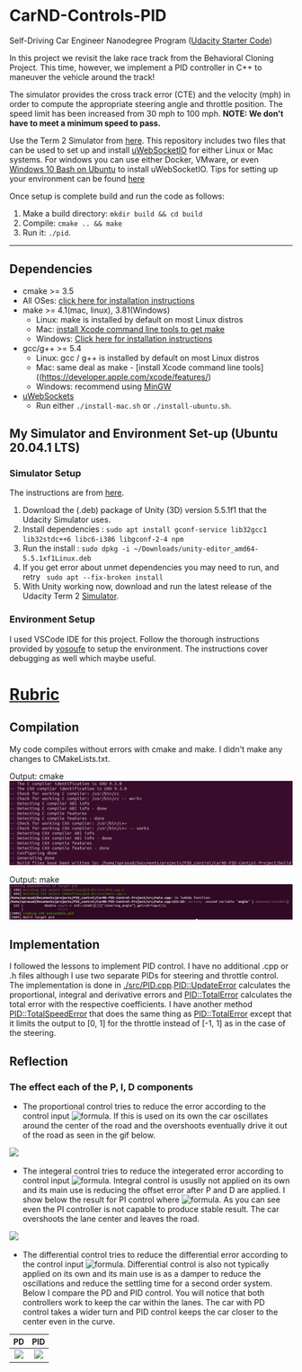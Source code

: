# CarND-Controls-PID

Self-Driving Car Engineer Nanodegree Program ([Udacity Starter Code](https://github.com/udacity/CarND-PID-Control-Project))

In this project we revisit the lake race track from the Behavioral Cloning Project. This time, however, we implement a PID controller in C++ to maneuver the vehicle around the track!

The simulator provides the cross track error (CTE) and the velocity (mph) in order to compute the appropriate steering angle and throttle position. The speed limit has been increased from 30 mph to 100 mph. **NOTE: We don't have to meet a minimum speed to pass.**

Use the Term 2 Simulator from [here](https://github.com/udacity/self-driving-car-sim/releases). This repository includes two files that can be used to set up and install [uWebSocketIO](https://github.com/uWebSockets/uWebSockets) for either Linux or Mac systems. For windows you can use either Docker, VMware, or even [Windows 10 Bash on Ubuntu](https://www.howtogeek.com/249966/how-to-install-and-use-the-linux-bash-shell-on-windows-10/) to install uWebSocketIO. Tips for setting up your environment can be found [here](https://classroom.udacity.com/nanodegrees/nd013/parts/40f38239-66b6-46ec-ae68-03afd8a601c8/modules/0949fca6-b379-42af-a919-ee50aa304e6a/lessons/f758c44c-5e40-4e01-93b5-1a82aa4e044f/concepts/23d376c7-0195-4276-bdf0-e02f1f3c665d)


Once setup is complete build and run the code as follows:

1. Make a build directory: `mkdir build && cd build`
2. Compile: `cmake .. && make`
3. Run it: `./pid`. 

---

## Dependencies

* cmake >= 3.5
 * All OSes: [click here for installation instructions](https://cmake.org/install/)
* make >= 4.1(mac, linux), 3.81(Windows)
  * Linux: make is installed by default on most Linux distros
  * Mac: [install Xcode command line tools to get make](https://developer.apple.com/xcode/features/)
  * Windows: [Click here for installation instructions](http://gnuwin32.sourceforge.net/packages/make.htm)
* gcc/g++ >= 5.4
  * Linux: gcc / g++ is installed by default on most Linux distros
  * Mac: same deal as make - [install Xcode command line tools]((https://developer.apple.com/xcode/features/)
  * Windows: recommend using [MinGW](http://www.mingw.org/)
* [uWebSockets](https://github.com/uWebSockets/uWebSockets)
  * Run either `./install-mac.sh` or `./install-ubuntu.sh`.

## My Simulator and Environment Set-up (Ubuntu 20.04.1 LTS)

### Simulator Setup

The instructions are from [here](https://medium.com/@kaigo/how-to-install-udacitys-self-driving-car-simulator-on-ubuntu-20-04-14331806d6dd).

1. Download the (.deb) package of Unity (3D) version 5.5.1f1 that the Udacity Simulator uses. 
2. Install dependencies : `sudo apt install gconf-service lib32gcc1 lib32stdc++6 libc6-i386 libgconf-2-4 npm`
3. Run the install : `sudo dpkg -i ~/Downloads/unity-editor_amd64-5.5.1xf1Linux.deb`
4. If you get error about unmet dependencies you may need to run, and retry ` sudo apt --fix-broken install` 
5. With Unity working now, download and run the latest release of the Udacity Term 2 [Simulator](https://github.com/udacity/self-driving-car-sim/releases). 

### Environment Setup

I used VSCode IDE for this project. Follow the thorough instructions provided by [yosoufe](https://gist.github.com/yosoufe/dd37284b7319c484dd77e42947fc82b7) to setup the environment. The instructions cover debugging as well which maybe useful.


# [Rubric](https://review.udacity.com/#!/rubrics/1972/view)

## Compilation

My code compiles without errors with cmake and make. I didn't make any changes to CMakeLists.txt.

Output: cmake
<img src="https://github.com/prasadshingne/CarND-PID-Control-Project/blob/master/output/cmake.jpg"/>

Output: make
<img src="https://github.com/prasadshingne/CarND-PID-Control-Project/blob/master/output/make.jpg"/>


## Implementation

I followed the lessons to implement PID control. I have no additional .cpp or .h files although I use two separate PIDs for steering and throttle control. The implementation is done in [./src/PID.cpp](https://github.com/prasadshingne/CarND-PID-Control-Project/blob/master/src/PID.cpp).[PID::UpdateError](https://github.com/prasadshingne/CarND-PID-Control-Project/blob/98764fad334ce323884c301b6c5c24a01679e90c/src/PID.cpp#L27) calculates the proportional, integral and derivative errors and [PID::TotalError](https://github.com/prasadshingne/CarND-PID-Control-Project/blob/98764fad334ce323884c301b6c5c24a01679e90c/src/PID.cpp#L39) calculates the total error with the respective coefficients. I have another method [PID::TotalSpeedError](https://github.com/prasadshingne/CarND-PID-Control-Project/blob/98764fad334ce323884c301b6c5c24a01679e90c/src/PID.cpp#L53) that does the same thing as [PID::TotalError](https://github.com/prasadshingne/CarND-PID-Control-Project/blob/98764fad334ce323884c301b6c5c24a01679e90c/src/PID.cpp#L39) except that it limits the output to [0, 1] for the throttle instead of [-1, 1] as in the case of the steering.


## Reflection


### The effect each of the P, I, D components 
* The proportional control tries to reduce the error according to the control input ![formula](https://render.githubusercontent.com/render/math?math=\color{gray}%20{U_{P}(t)%20=%20-%20K_{P}(t)%20\cdot%20CTE(t)}%20). If this is used on its own the car oscillates around the center of the road and the overshoots eventually drive it out of the road as seen in the gif below.

<img src="https://github.com/prasadshingne/CarND-PID-Control-Project/blob/master/output/P.gif"/>

* The integeral control tries to reduce the integerated error according to control input ![formula](https://render.githubusercontent.com/render/math?math=\color{gray}%20{U_{I}(t)%20=%20-%20K_{I}(t)%20\cdot%20\int_{0}^{t}%20CTE(t)}). Integral control is ususlly not applied on its own and its main use is reducing the offset error after P and D are applied. I show below the result for PI control where ![formula](https://render.githubusercontent.com/render/math?math=\color{gray}%20{U_{PI}(t)%20=%20K_{P}(t)%20%2B%20K_{I}(t)}). As you can see even the PI controller is not capable to produce stable result. The car overshoots the lane center and leaves the road.

<img src="https://github.com/prasadshingne/CarND-PID-Control-Project/blob/master/output/PI.gif"/>

* The differential control tries to reduce the differential error according to the control input ![formula](https://render.githubusercontent.com/render/math?math=\color{gray}%20{U_{D}(t)%20=%20-%20K_{D}(t)%20\cdot%20\frac{\text{d}CTE(t)}{\text{d}t}}). Differential control is also not typically applied on its own and its main use is as a damper to reduce the oscillations and reduce the settling time for a second order system. Below I compare the PD and PID control. You will notice that both controllers work to keep the car within the lanes. The car with PD control takes a wider turn and PID control keeps the car closer to the center even in the curve.


|  PD    |    PID    |
|:------:|:---------:|
|<img src="https://github.com/prasadshingne/CarND-PID-Control-Project/blob/master/output/PD.gif"/>|<img src="https://github.com/prasadshingne/CarND-PID-Control-Project/blob/master/output/PID.gif"/>|


